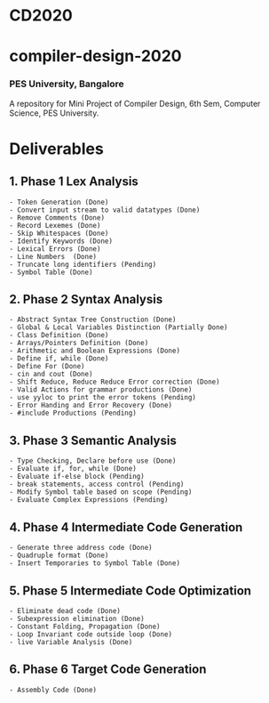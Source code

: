 # CD2020

# compiler-design-2020
### PES University, Bangalore
A repository for Mini Project of Compiler Design, 6th Sem, Computer Science, PES University.
# Deliverables
##  1. Phase 1 Lex Analysis
    - Token Generation (Done) 
    - Convert input stream to valid datatypes (Done)
    - Remove Comments (Done)
    - Record Lexemes (Done)
    - Skip Whitespaces (Done)
    - Identify Keywords (Done)
    - Lexical Errors (Done)
    - Line Numbers  (Done)
    - Truncate long identifiers (Pending)
    - Symbol Table (Done)
##  2. Phase 2 Syntax Analysis<br>
    - Abstract Syntax Tree Construction (Done)
    - Global & Local Variables Distinction (Partially Done)
    - Class Definition (Done)
    - Arrays/Pointers Definition (Done)
    - Arithmetic and Boolean Expressions (Done)
    - Define if, while (Done)
    - Define For (Done)
    - cin and cout (Done)
    - Shift Reduce, Reduce Reduce Error correction (Done)
    - Valid Actions for grammar productions (Done)
    - use yyloc to print the error tokens (Pending)
    - Error Handing and Error Recovery (Done)
    - #include Productions (Pending)
 ## 3. Phase 3 Semantic Analysis<br>
    - Type Checking, Declare before use (Done)
    - Evaluate if, for, while (Done)
    - Evaluate if-else block (Pending)
    - break statements, access control (Pending)
    - Modify Symbol table based on scope (Pending)
    - Evaluate Complex Expressions (Pending)
 ## 4. Phase 4 Intermediate Code Generation
    - Generate three address code (Done)
    - Quadruple format (Done)
    - Insert Temporaries to Symbol Table (Done)
##  5. Phase 5 Intermediate Code Optimization
    - Eliminate dead code (Done)
    - Subexpression elimination (Done)
    - Constant Folding, Propagation (Done)
    - Loop Invariant code outside loop (Done)
    - live Variable Analysis (Done)
 ## 6. Phase 6 Target Code Generation
    - Assembly Code (Done)
    
    
